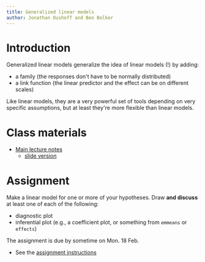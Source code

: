 ```yaml
---
title: Generalized linear models
author: Jonathan Dushoff and Ben Bolker
---
```


Introduction
============

Generalized linear models generalize the idea of linear models (!) by adding:

* a family (the responses don't have to be normally distributed)
* a link function (the linear predictor and the effect can be on different scales)

Like linear models, they are a very powerful set of tools depending on very specific assumptions, but at least they're more flexible than linear models.

Class materials
===============

-   [Main lecture notes](Generalized_linear_models.html)
    -   [slide version](Generalized_linear_models.slides.html)

<!--- This is how you make a comment
Resources
=========

-   Introductory
    -   [The model section from the R intro
        book](http://cran.r-project.org/doc/manuals/R-intro.html#Statistical-models-in-R)
    -   [Fridley examples and
        guidelines](http://plantecology.syr.edu/fridley/bio793/lm.html)
    -   [Rodriguez
        introduction](http://data.princeton.edu/R/linearModels.html)
    -   [Bolker
        book](http://www.math.mcmaster.ca/~bolker/emdbook/Bolker_proofs.pdf)
        (see Sec. 9.2)
    -   [Faraway linear
        models](http://cran.r-project.org/doc/contrib/Faraway-PRA.pdf)
        book draft
        -   [Book home page](http://www.maths.bath.ac.uk/~jjf23/LMR/)
    -   [Hector et
        al](http://onlinelibrary.wiley.com/doi/10.1111/j.1365-2656.2009.01634.x/pdf)
        on ANOVA for unbalanced data (i.e. "type III sums of
        squares" revisited)
    -   [Schielzeth](http://onlinelibrary.wiley.com/doi/10.1111/j.2041-210X.2010.00012.x/full) (2010)
        on centering and scaling in linear models
    -   [Murtaugh](http://www.esajournals.org/doi/abs/10.1890/0012-9658%282007%2988%5B56:SACIED%5D2.0.CO;2) (2007)
        on averaging in analysis of nested designs
    -   [O'Hara and
        Kotze](http://onlinelibrary.wiley.com/doi/10.1111/j.2041-210X.2010.00021.x/full) (2010)
        on not log-transforming count data
    -   ["The arcsine is
        asinine"](http://www.esajournals.org/doi/full/10.1890/10-0340.1):
        Warton and Hui on not arcsine-transforming proportion data
-->


Assignment
==========

Make a linear model for one or more of your hypotheses. 
Draw **and discuss** at least one of each of the following:

* diagnostic plot
* inferential plot (e.g., a coefficient plot, or something from `emmeans` or `effects`)

The assignment is due by sometime on Mon. 18 Feb.

* See the [assignment instructions](../admin/assignments.html)

